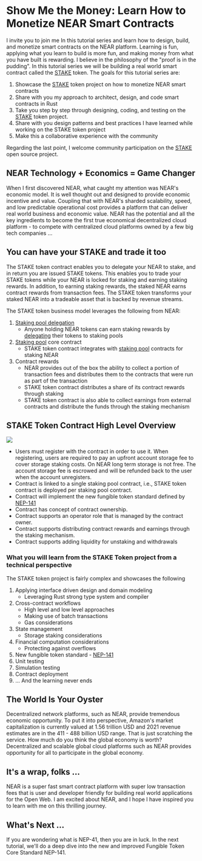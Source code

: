 # Show Me the Money: Learn How to Monetize NEAR Smart Contracts

I invite you to join me In this tutorial series and learn how to design, build, and monetize smart contracts on the NEAR 
platform. Learning is fun, applying what you learn to build is more fun, and making money from what you have built is rewarding. 
I believe in the philosophy of the "proof is in the pudding". In this tutorial series we will be building a real world
smart contract called the [STAKE][1] token. The goals for this tutorial series are:

1. Showcase the [STAKE][1] token project on how to monetize NEAR smart contracts
2. Share with you my approach to architect, design, and code smart contracts in Rust
3. Take you step by step through designing, coding, and testing on the [STAKE][1] 
   token project.
4. Share with you design patterns and best practices I have learned while working on the STAKE token project
5. Make this a collaborative experience with the community

Regarding the last point, I welcome community participation on the [STAKE][1]
open source project.

## NEAR Technology + Economics = Game Changer
When I first discovered NEAR, what caught my attention was NEAR's economic model. It is well thought out and designed to
provide economic incentive and value. Coupling that with NEAR's sharded scalability, speed, and low predictable 
operational cost provides a platform that can deliver real world business and economic value. NEAR has the potential and 
all the key ingredients to become the first true economical decentralized cloud platform - to compete with centralized 
cloud platforms owned by a few big tech companies ...

## You can have your STAKE and trade it too
The STAKE token contract enables you to delegate your NEAR to stake, and in return you are issued STAKE tokens.
This enables you to trade your STAKE tokens while your NEAR is locked for staking and earning staking rewards. In addition,
to earning staking rewards, the staked NEAR earns contract rewards from transaction fees. The STAKE token transforms your 
staked NEAR into a tradeable asset that is backed by revenue streams.

The STAKE token business model leverages the following from NEAR:

1. [Staking pool delegation][2]
   - Anyone holding NEAR tokens can earn staking rewards by [delegating][3] their tokens to staking pools
2. [Staking pool][4] core contract
   - STAKE token contract integrates with [staking pool][4] contracts for staking NEAR
3. Contract rewards
   - NEAR provides out of the box the ability to collect a portion of transaction fees and distributes them to the contracts
     that were run as part of the transaction
   - STAKE token contract distributes a share of its contract rewards through staking
   - STAKE token contract is also able to collect earnings from external contracts and distribute the funds through 
     the staking mechanism
    
## STAKE Token Contract High Level Overview
![][6]

- Users must register with the contract in order to use it. When registering, users are required to pay an upfront account
  storage fee to cover storage staking costs. On NEAR long term storage is not free. The account storage fee is escrowed
  and will be refunded back to the user when the account unregisters.
- Contract is linked to a single staking pool contract, i.e., STAKE token contract is deployed per staking pool contract.
- Contract will implement the new fungible token standard defined by [NEP-141][5]
- Contract has concept of contract ownership.
- Contract supports an operator role that is managed by the contract owner.
- Contract supports distributing contract rewards and earnings through the staking mechanism.
- Contract supports adding liquidity for unstaking and withdrawals
    
### What you will learn from the STAKE Token project from a technical perspective
The STAKE token project is fairly complex and showcases the following

1. Applying interface driven design and domain modeling 
   - Leveraging Rust strong type system and compiler 
2. Cross-contract workflows
   - High level and low level approaches
   - Making use of batch transactions
   - Gas considerations
3. State management
   - Storage staking considerations
4. Financial computation considerations
   - Protecting against overflows
5. New fungible token standard - [NEP-141][5]
6. Unit testing
7. Simulation testing
8. Contract deployment
9. ... And the learning never ends

## The World Is Your Oyster
Decentralized network platforms, such as NEAR, provide tremendous economic opportunity. To put it into perspective, 
Amazon's market capitalization is currently valued at 1.56 trillion USD and 2021 revenue estimates are in the 411 - 488 
billion USD range. That is just scratching the service. How much do you think the global economy is worth? Decentralized
and scalable global cloud platforms such as NEAR provides opportunity for all to participate in the global economy.

## It's a wrap, folks ...
NEAR is a super fast smart contract platform with super low transaction fees that is user and developer friendly for building
real world applications for the Open Web. I am excited about NEAR, and I hope I have inspired you to learn with me on this 
thrilling journey.

## What's Next ...
If you are wondering what is NEP-41, then you are in luck. In the next tutorial, we'll do a deep dive into the new and
improved Fungible Token Core Standard NEP-141. 

[1]: https://github.com/oysterpack/oysterpack-near-stake-token
[2]: https://docs.near.org/docs/validator/delegation#staking-pool-delegation
[3]: https://docs.near.org/docs/validator/staking-overview#for-delegators
[4]: https://github.com/near/core-contracts/tree/master/staking-pool
[5]: https://github.com/near/NEPs/discussions/146
[6]: ../../../../.gitbook/assets/oysterpack-near-stake-token-overview.png